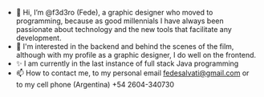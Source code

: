 - 👋 Hi, I’m @f3d3ro (Fede), a graphic designer who moved to programming, because as good millennials I have always been passionate 
about technology and the new tools that facilitate any development.
- 👀 I'm interested in the backend and behind the scenes of the film, although with my profile as a graphic designer, I do well on the frontend.
- ✨ I am currently in the last instance of full stack Java programming
- 📫 How to contact me, to my personal email fedesalvati@gmail.com or to my cell phone (Argentina) +54 2604-340730
